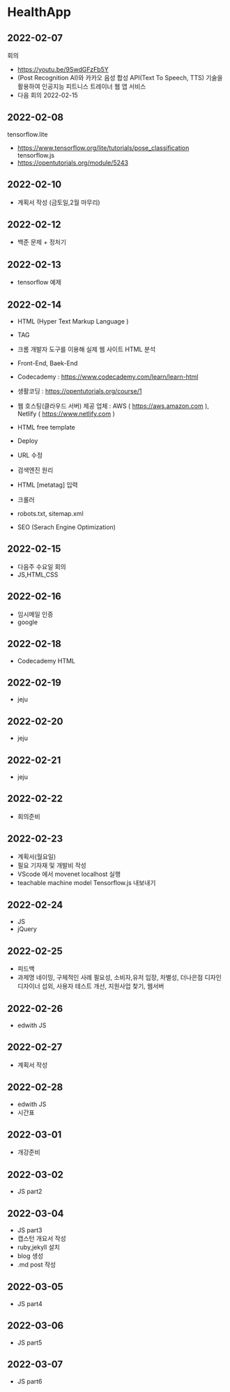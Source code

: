 # HealthApp

## 2022-02-07 

회의
- https://youtu.be/9SwdGFzFb5Y
- (Post Recognition AI)와 카카오 음성 합성 API(Text To Speech, TTS) 기술을 활용하여 인공지능 피트니스 트레이너 웹 앱 서비스
- 다음 회의 2022-02-15

## 2022-02-08
tensorflow.lite 
- https://www.tensorflow.org/lite/tutorials/pose_classification
tensorflow.js
- https://opentutorials.org/module/5243


## 2022-02-10
- 계획서 작성 (금토일,2월 마무리)

## 2022-02-12
- 백준 문제 + 정처기

## 2022-02-13
- tensorflow 예제

## 2022-02-14

- HTML (Hyper Text Markup Language )
- TAG
- 크롬 개발자 도구를 이용해 실제 웹 사이트 HTML 분석
- Front-End, Baek-End 
- Codecademy : https://www.codecademy.com/learn/learn-html
- 생활코딩 : https://opentutorials.org/course/1


- 웹 호스팅(클라우드 서버) 제공 업체 : AWS ( https://aws.amazon.com ), Netlify ( https://www.netlify.com )
- HTML free template
- Deploy
- URL 수정


- 검색엔진 원리
- HTML [metatag] 입력
- 크롤러
- robots.txt, sitemap.xml
- SEO (Serach Engine Optimization)

## 2022-02-15
- 다음주 수요일 회의
- JS,HTML,CSS

## 2022-02-16
- 임시메일 인증
- google

## 2022-02-18
- Codecademy HTML

## 2022-02-19
- jeju

## 2022-02-20
- jeju

## 2022-02-21
- jeju

## 2022-02-22
- 회의준비

## 2022-02-23
- 계획서(월요일)
- 필요 기자재 및 개발비 작성
- VScode 에서 movenet localhost 실행
- teachable machine model Tensorflow.js 내보내기

## 2022-02-24
- JS
- jQuery

## 2022-02-25
- 피드백
- 과제명 네이밍, 구체적인 사례 필요성, 소비자,유저 입장, 차별성, 더나은점 디자인 디자이너 섭외, 사용자 테스트 개선, 지원사업 찾기, 웹서버

## 2022-02-26
- edwith JS

## 2022-02-27
- 계획서 작성 

## 2022-02-28
- edwith JS
- 시간표

## 2022-03-01
- 개강준비

## 2022-03-02
- JS part2

## 2022-03-04
- JS part3
- 캡스턴 개요서 작성
- ruby,jekyll 설치
- blog 생성
- .md post 작성

## 2022-03-05
- JS part4

## 2022-03-06
- JS part5

## 2022-03-07
- JS part6
